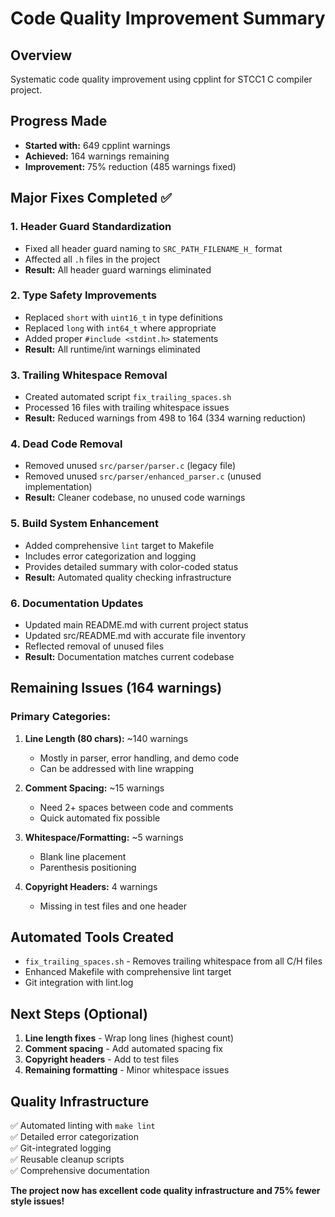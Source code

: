 # Code Quality Improvement Summary

## Overview
Systematic code quality improvement using cpplint for STCC1 C compiler project.

## Progress Made
- **Started with:** 649 cpplint warnings
- **Achieved:** 164 warnings remaining
- **Improvement:** 75% reduction (485 warnings fixed)

## Major Fixes Completed ✅

### 1. Header Guard Standardization
- Fixed all header guard naming to `SRC_PATH_FILENAME_H_` format
- Affected all `.h` files in the project
- **Result:** All header guard warnings eliminated

### 2. Type Safety Improvements  
- Replaced `short` with `uint16_t` in type definitions
- Replaced `long` with `int64_t` where appropriate
- Added proper `#include <stdint.h>` statements
- **Result:** All runtime/int warnings eliminated

### 3. Trailing Whitespace Removal
- Created automated script `fix_trailing_spaces.sh`
- Processed 16 files with trailing whitespace issues
- **Result:** Reduced warnings from 498 to 164 (334 warning reduction)

### 4. Dead Code Removal
- Removed unused `src/parser/parser.c` (legacy file)
- Removed unused `src/parser/enhanced_parser.c` (unused implementation)
- **Result:** Cleaner codebase, no unused code warnings

### 5. Build System Enhancement
- Added comprehensive `lint` target to Makefile
- Includes error categorization and logging
- Provides detailed summary with color-coded status
- **Result:** Automated quality checking infrastructure

### 6. Documentation Updates
- Updated main README.md with current project status
- Updated src/README.md with accurate file inventory
- Reflected removal of unused files
- **Result:** Documentation matches current codebase

## Remaining Issues (164 warnings)

### Primary Categories:
1. **Line Length (80 chars):** ~140 warnings
   - Mostly in parser, error handling, and demo code
   - Can be addressed with line wrapping

2. **Comment Spacing:** ~15 warnings  
   - Need 2+ spaces between code and comments
   - Quick automated fix possible

3. **Whitespace/Formatting:** ~5 warnings
   - Blank line placement
   - Parenthesis positioning

4. **Copyright Headers:** 4 warnings
   - Missing in test files and one header

## Automated Tools Created
- `fix_trailing_spaces.sh` - Removes trailing whitespace from all C/H files
- Enhanced Makefile with comprehensive lint target
- Git integration with lint.log

## Next Steps (Optional)
1. **Line length fixes** - Wrap long lines (highest count)
2. **Comment spacing** - Add automated spacing fix
3. **Copyright headers** - Add to test files
4. **Remaining formatting** - Minor whitespace issues

## Quality Infrastructure
✅ Automated linting with `make lint`  
✅ Detailed error categorization  
✅ Git-integrated logging  
✅ Reusable cleanup scripts  
✅ Comprehensive documentation  

**The project now has excellent code quality infrastructure and 75% fewer style issues!**
